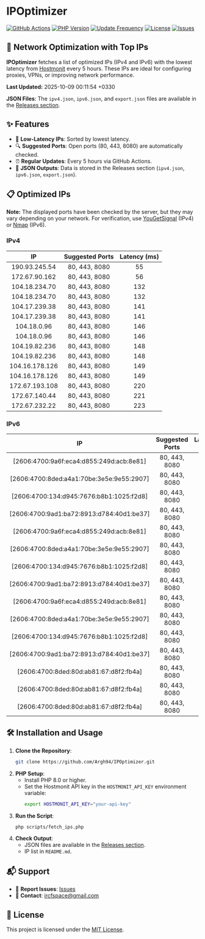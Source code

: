 # IPOptimizer

[![GitHub Actions](https://github.com/Argh94/IPOptimizer/workflows/IPOptimizer/badge.svg)](https://github.com/Argh94/IPOptimizer/actions)
[![PHP Version](https://img.shields.io/badge/PHP-8.0-blue)](https://www.php.net)
[![Update Frequency](https://img.shields.io/badge/Updates-Every%205%20Hours-green)](https://github.com/Argh94/IPOptimizer)
[![License](https://img.shields.io/badge/License-MIT-yellow)](https://opensource.org/licenses/MIT)
[![Issues](https://img.shields.io/github/issues/Argh94/IPOptimizer)](https://github.com/Argh94/IPOptimizer/issues)

## 🚀 Network Optimization with Top IPs

**IPOptimizer** fetches a list of optimized IPs (IPv4 and IPv6) with the lowest latency from [Hostmonit](https://hostmonit.com/) every 5 hours. These IPs are ideal for configuring proxies, VPNs, or improving network performance.

**Last Updated:** 2025-10-09 00:11:54 +0330

**JSON Files**: The `ipv4.json`, `ipv6.json`, and `export.json` files are available in the [Releases section](https://github.com/Argh94/IPOptimizer/releases).

## ✨ Features
- 📡 **Low-Latency IPs**: Sorted by lowest latency.
- 🔍 **Suggested Ports**: Open ports (80, 443, 8080) are automatically checked.
- ⏰ **Regular Updates**: Every 5 hours via GitHub Actions.
- 📄 **JSON Outputs**: Data is stored in the Releases section (`ipv4.json`, `ipv6.json`, `export.json`).

## 📋 Optimized IPs

**Note:** The displayed ports have been checked by the server, but they may vary depending on your network. For verification, use [YouGetSignal](https://www.yougetsignal.com/tools/open-ports/) (IPv4) or [Nmap](https://nmap.org/) (IPv6).

### IPv4
| IP | Suggested Ports | Latency (ms) |
|:---:|:---------------:|:------------:|
| 190.93.245.54 | 80, 443, 8080 | 55 |
| 172.67.90.162 | 80, 443, 8080 | 56 |
| 104.18.234.70 | 80, 443, 8080 | 132 |
| 104.18.234.70 | 80, 443, 8080 | 132 |
| 104.17.239.38 | 80, 443, 8080 | 141 |
| 104.17.239.38 | 80, 443, 8080 | 141 |
| 104.18.0.96 | 80, 443, 8080 | 146 |
| 104.18.0.96 | 80, 443, 8080 | 146 |
| 104.19.82.236 | 80, 443, 8080 | 148 |
| 104.19.82.236 | 80, 443, 8080 | 148 |
| 104.16.178.126 | 80, 443, 8080 | 149 |
| 104.16.178.126 | 80, 443, 8080 | 149 |
| 172.67.193.108 | 80, 443, 8080 | 220 |
| 172.67.140.44 | 80, 443, 8080 | 221 |
| 172.67.232.22 | 80, 443, 8080 | 223 |

### IPv6
| IP | Suggested Ports | Latency (ms) |
|:---:|:---------------:|:------------:|
| [2606:4700:9a6f:eca4:d855:249d:acb:8e81] | 80, 443, 8080 | 3 |
| [2606:4700:8ded:a4a1:70be:3e5e:9e55:2907] | 80, 443, 8080 | 3 |
| [2606:4700:134:d945:7676:b8b1:1025:f2d8] | 80, 443, 8080 | 3 |
| [2606:4700:9ad1:ba72:8913:d784:40d1:be37] | 80, 443, 8080 | 3 |
| [2606:4700:9a6f:eca4:d855:249d:acb:8e81] | 80, 443, 8080 | 3 |
| [2606:4700:8ded:a4a1:70be:3e5e:9e55:2907] | 80, 443, 8080 | 3 |
| [2606:4700:134:d945:7676:b8b1:1025:f2d8] | 80, 443, 8080 | 3 |
| [2606:4700:9ad1:ba72:8913:d784:40d1:be37] | 80, 443, 8080 | 3 |
| [2606:4700:9a6f:eca4:d855:249d:acb:8e81] | 80, 443, 8080 | 3 |
| [2606:4700:8ded:a4a1:70be:3e5e:9e55:2907] | 80, 443, 8080 | 3 |
| [2606:4700:134:d945:7676:b8b1:1025:f2d8] | 80, 443, 8080 | 3 |
| [2606:4700:9ad1:ba72:8913:d784:40d1:be37] | 80, 443, 8080 | 3 |
| [2606:4700:8ded:80d:ab81:67:d8f2:fb4a] | 80, 443, 8080 | 4 |
| [2606:4700:8ded:80d:ab81:67:d8f2:fb4a] | 80, 443, 8080 | 4 |
| [2606:4700:8ded:80d:ab81:67:d8f2:fb4a] | 80, 443, 8080 | 4 |

## 🛠️ Installation and Usage
1. **Clone the Repository**:
   ```bash
   git clone https://github.com/Argh94/IPOptimizer.git
   ```
2. **PHP Setup**:
   - Install PHP 8.0 or higher.
   - Set the Hostmonit API key in the `HOSTMONIT_API_KEY` environment variable:
     ```bash
     export HOSTMONIT_API_KEY="your-api-key"
     ```
3. **Run the Script**:
   ```bash
   php scripts/fetch_ips.php
   ```
4. **Check Output**:
   - JSON files are available in the [Releases section](https://github.com/Argh94/IPOptimizer/releases).
   - IP list in `README.md`.

## 📬 Support
- 🐛 **Report Issues**: [Issues](https://github.com/Argh94/IPOptimizer/issues)
- 📧 **Contact**: [ircfspace@gmail.com](mailto:ircfspace@gmail.com)

## 📄 License
This project is licensed under the [MIT License](https://github.com/Argh94/HandWave/blob/main/LICENCE).
